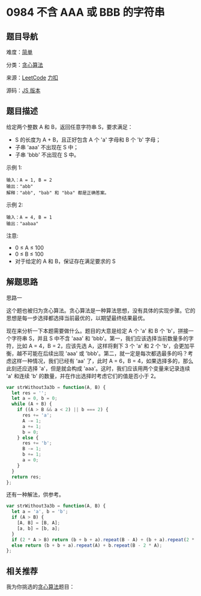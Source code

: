 # 0984 不含 AAA 或 BBB 的字符串



## 题目导航

难度：[简单](/solution/easy/)

分类：[贪心算法](/art/greedy.html)

来源：[LeetCode](https://leetcode.com/problems/string-without-aaa-or-bbb/)  [力扣](https://leetcode-cn.com/problems/string-without-aaa-or-bbb/)

源码：[JS 版本](https://github.com/swpuLeo/cattle/blob/master/src/easy/0984-string-without-aaa-or-bbb.js)



## 题目描述

给定两个整数 A 和 B，返回任意字符串 S，要求满足：

- S 的长度为 A + B，且正好包含 A 个 'a' 字母和 B 个 'b' 字母；
- 子串 'aaa' 不出现在 S 中；
- 子串 'bbb' 不出现在 S 中。


示例 1:

```
输入：A = 1, B = 2
输出："abb"
解释："abb", "bab" 和 "bba" 都是正确答案。

```

示例 2:

```
输入：A = 4, B = 1
输出："aabaa"
```

注意:
- 0 ≤ A ≤ 100
- 0 ≤ B ≤ 100
- 对于给定的 A 和 B，保证存在满足要求的 S


## 解题思路

思路一

这个题也被归为贪心算法。贪心算法是一种算法思想，没有具体的实现步骤。它的思想是每一步选择都选择当前最优的，以期望最终结果最优。

现在来分析一下本题需要做什么。题目的大意是给定 A 个 'a' 和 B 个 'b'，拼接一个字符串 S，并且 S 中不含 'aaa' 和 'bbb'。第一，我们应该选择当前数量多的字符，比如 A = 4，B = 2，应该先选 A，这样将剩下 3 个 'a' 和 2 个 'b'，会更加平衡，越不可能在后续出现 'aaa' 或 'bbb'。第二，就一定是每次都选最多的吗？考虑这样一种情况，我们已经有 'aa' 了，此时 A = 6，B = 4，如果选择多的，那么此刻还应选择 'a'，但是就会构成 'aaa'。这时，我们应该用两个变量来记录连续 'a' 和连续 'b' 的数量，并在作出选择时考虑它们的值是否小于 2。

```js
var strWithout3a3b = function(A, B) {
  let res = '';
  let a = 0, b = 0;
  while (A + B) {
    if ((A > B && a < 2) || b === 2) {
      res += 'a';
      A -= 1;
      a += 1;
      b = 0;
    } else {
      res += 'b';
      B -= 1;
      b += 1;
      a = 0;
    }
  }
  return res;
};
```

还有一种解法，供参考。

```js
var strWithout3a3b = function(A, B) {
  let a = 'a', b = 'b';
  if (A > B) {
    [A, B] = [B, A];
    [a, b] = [b, a];
  }
  if (2 * A > B) return (b + b + a).repeat(B - A) + (b + a).repeat(2 * A - B);
  else return (b + b + a).repeat(A) + b.repeat(B - 2 * A);
};
```



## 相关推荐

我为你挑选的[贪心算法](/art/greedy.html)题目：
